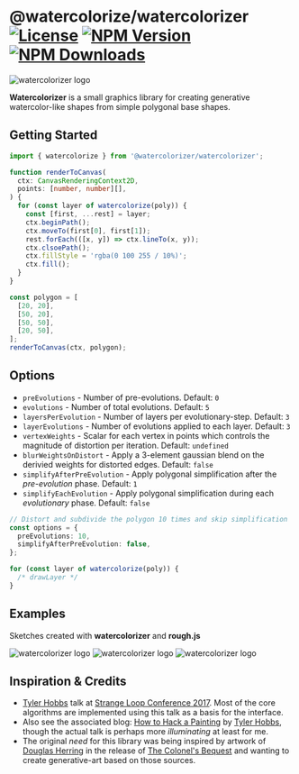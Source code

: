 # @watercolorize/watercolorizer [![License][license]][npm] [![NPM Version][version]][npm] [![NPM Downloads][dl]][npm]

![watercolorizer logo](https://j.holmes.codes/images/watercolorizer/watercolorizer.png)

[npm]: https://www.npmjs.com/package/@watercolorize/watercolorize3
[version]: https://img.shields.io/npm/v/%40watercolorize%2Fwatercolorize3
[license]: https://img.shields.io/npm/l/%40watercolorize%2Fwatercolorize3
[dl]: https://img.shields.io/npm/dy/%40watercolorize%2Fwatercolorize3

**Watercolorizer** is a small graphics library for creating generative watercolor-like shapes from
simple polygonal base shapes.

## Getting Started

```ts
import { watercolorize } from '@watercolorizer/watercolorizer';

function renderToCanvas(
  ctx: CanvasRenderingContext2D,
  points: [number, number][],
) {
  for (const layer of watercolorize(poly)) {
    const [first, ...rest] = layer;
    ctx.beginPath();
    ctx.moveTo(first[0], first[1]);
    rest.forEach(([x, y]) => ctx.lineTo(x, y));
    ctx.clsoePath();
    ctx.fillStyle = 'rgba(0 100 255 / 10%)';
    ctx.fill();
  }
}

const polygon = [
  [20, 20],
  [50, 20],
  [50, 50],
  [20, 50],
];
renderToCanvas(ctx, polygon);
```

## Options

- `preEvolutions` - Number of pre-evolutions. Default: `0`
- `evolutions` - Number of total evolutions. Default: `5`
- `layersPerEvolution` - Number of layers per evolutionary-step. Default: `3`
- `layerEvolutions` - Number of evolutions applied to each layer. Default: `3`
- `vertexWeights` - Scalar for each vertex in points which controls the magnitude of distortion per iteration. Default: `undefined`
- `blurWeightsOnDistort` - Apply a 3-element gaussian blend on the derivied weights for distorted edges. Default: `false`
- `simplifyAfterPreEvolution` - Apply polygonal simplification after the _pre-evolution_ phase. Default: `1`
- `simplifyEachEvolution` - Apply polygonal simplification during each _evolutionary_ phase. Default: `false`

```ts
// Distort and subdivide the polygon 10 times and skip simplification
const options = {
  preEvolutions: 10,
  simplifyAfterPreEvolution: false,
};

for (const layer of watercolorize(poly)) {
  /* drawLayer */
}
```

## Examples

Sketches created with **watercolorizer** and **rough.js**

![watercolorizer logo](https://j.holmes.codes/images/watercolorizer/example-colonels-bequest.jpg)
![watercolorizer logo](https://j.holmes.codes/images/watercolorizer/example-codename-iceman.jpg)
![watercolorizer logo](https://j.holmes.codes/images/watercolorizer/example-roger-wilco.jpg)

## Inspiration & Credits

- [Tyler Hobbs](https://www.tylerxhobbs.com/) talk at [Strange Loop Conference 2017](https://www.youtube.com/watch?v=5R9eywArFTE). Most of the core algorithms are implemented using this talk as a basis for the interface.
- Also see the associated blog: [How to Hack a Painting](https://www.tylerxhobbs.com/words/how-to-hack-a-painting) by [Tyler Hobbs](https://www.tylerxhobbs.com/), though the actual talk is perhaps more _illuminating_ at least for me.
- The original *need* for this library was being inspired by artwork of [Douglas Herring](http://www.douglasherring.com/)
  in the release of [The Colonel's Bequest](https://en.wikipedia.org/wiki/The_Colonel%27s_Bequest) and wanting to create
  generative-art based on those sources.

